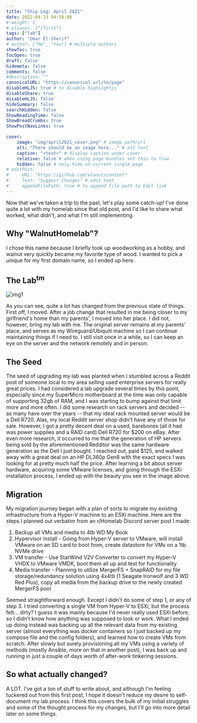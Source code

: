 ```yaml
---
title: "Ship Log: April 2021"
date: 2022-04-13 04:58:08
# weight: 1
# aliases: ["/first"]
tags: ["lab"]
author: "Omar El-Sherif"
# author: ["Me", "You"] # multiple authors
showToc: true
TocOpen: true
draft: false
hidemeta: false
comments: false
#description: ""
canonicalURL: "https://canonical.url/to/page"
disableHLJS: true # to disable highlightjs
disableShare: true
disableHLJS: false
hideSummary: false
searchHidden: false
ShowReadingTime: false
ShowBreadCrumbs: true
ShowPostNavLinks: true

cover:
    image: "img/april2021_cover.png" # image path/url
    alt: "There should be an image here..." # alt text
    caption: "<text>" # display caption under cover
    relative: false # when using page bundles set this to true
    hidden: false # only hide on current single page
# editPost:
#     URL: "https://github.com/wlanut/content"
#     Text: "Suggest Changes" # edit text
#     appendFilePath: true # to append file path to Edit link
---
```

Now that we've taken a trip to the past, let's play some catch-up! I've done quite a lot with my homelab since that old post, and I'd like to share what worked, what didn't, and what I'm still implementing.

## Why "WalnutHomelab"?

I chose this name because I briefly took up woodworking as a hobby, and walnut very quickly became my favorite type of wood. I wanted to pick a unique for my first domain name, so I ended up here.

## The Lab<sup>tm</sup>

![img1](/img/homelab.png)

As you can see, quite a lot has changed from the previous state of things. First off, I moved. After a job change that resulted in me being closer to my girlfriend's home than my parents', I moved into her place. I did not, however, bring my lab with me. The original server remains at my parents' place, and serves as my Wireguard/Ubiquiti machine so I can continue maintaining things if I need to. I still visit once in a while, so I can keep an eye on the server and the network remotely and in person.

## The Seed

The seed of upgrading my lab was planted when I stumbled across a Reddit post of someone local to my area selling used enterprise servers for really great prices. I had considered a lab upgrade several times by this point, especially since my SuperMicro motherboard at the time was only capable of supporting 32gb of RAM, and I was starting to bump against that limit more and more often. I did some research on rack servers and decided -- as many have over the years -- that my ideal rack mounted server would be a Dell R720. Alas, my local Reddit server shop didn't have any of those for sale. However, I got a pretty decent deal on a used, barebones (all it had was power supplies and a RAID card) Dell R720 for $200 on eBay. After even more research, it occurred to me that the generation of HP servers being sold by the aforementioned Redditor was the same hardware generation as the Dell I just bought. I reached out, paid $125, and walked away with a great deal on an HP DL360p Gen8 with the exact specs I was looking for at pretty much half the price. After learning a bit about server hardware, acquiring some VMware licenses, and going through the ESXi installation process, I ended up with the beauty you see in the image above.

## Migration

My migration journey began with a plan of sorts to migrate my existing infrastructure from a Hyper-V machine to an ESXi machine. Here are the steps I planned out verbatim from an r/Homelab Discord server post I made:

1. Backup all VMs and media to 4tb WD My Book
2. Hypervisor install - Going from Hyper-V server to VMware, will install VMware on an SD card to boot from, create datastore for VMs on a 1tb NVMe drive
3. VM transfer - Use StarWind V2V Converter to convert my Hyper-V VHDX to VMware VMDK, boot them all up and test for functionality
4. Media transfer - Planning to utilize MergerFS + SnapRAID for my file storage/redundancy solution using 4x4tb (1 Seagate Ironwolf and 3 WD Red Plus), copy all media from the backup drive to the newly created MergerFS pool

Seemed straightforward enough. Except I didn't do some of step 1, or any of step 3. I tried converting a single VM from Hyper-V to ESXi, but the process felt... dirty? I guess it was mainly because I'd never really used ESXi before, so I didn't know how anything was supposed to look or work. What I ended up doing instead was backing up all the relevant data from my existing server (almost everything was docker containers so I just backed up my compose file and the config folders), and learned how to create VMs from scratch. After slowly but surely provisioning all my VMs using a variety of methods (mostly Ansible, more on that in another post), I was back up and running in just a couple of days worth of after-work tinkering sessions.

## So what actually changed?

A LOT. I've got a ton of stuff to write about, and although I'm feeling tuckered out from this first post, I hope it doesn't reduce my desire to self-document my lab process. I think this covers the bulk of my initial struggles and some of the thought process for my changes, but I'll go into more detail later on some things.
